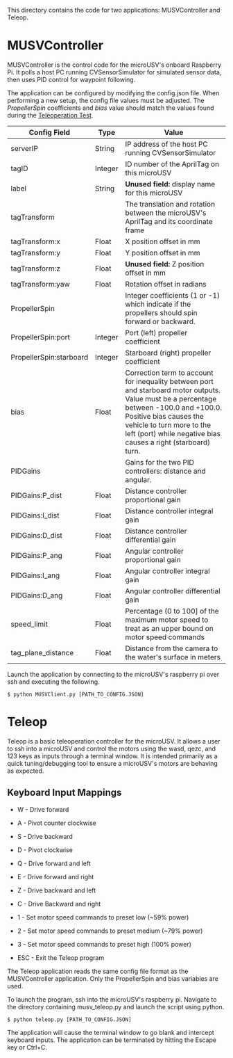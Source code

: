 This directory contains the code for two applications: MUSVController and Teleop. 

# MUSVController

MUSVController is the control code for the microUSV's onboard Raspberry Pi. It polls a host PC running CVSensorSimulator for simulated sensor data, then uses PID control for waypoint following. 

The application can be configured by modifying the config.json file. When performing a new setup, the config file values must be adjusted. The *PropellerSpin* coefficients and *bias* value should match the values found during the [Teleoperation Test](https://osf.io/k7a8p/wiki/14.%20Teleoperation%20Test/).

Config Field | Type | Value
-------------|------|------
serverIP | String | IP address of the host PC running CVSensorSimulator
tagID | Integer | ID number of the AprilTag on this microUSV
label | String | **Unused field:** display name for this microUSV
tagTransform |  | The translation and rotation between the microUSV's AprilTag and its coordinate frame
tagTransform:x | Float | X position offset in mm
tagTransform:y | Float | Y position offset in mm
tagTransform:z | Float | **Unused field:** Z position offset in mm
tagTransform:yaw | Float | Rotation offset in radians
PropellerSpin |  | Integer coefficients (1 or -1) which indicate if the propellers should spin forward or backward. 
PropellerSpin:port | Integer | Port (left) propeller coefficient
PropellerSpin:starboard | Integer | Starboard (right) propeller coefficient
bias | Float | Correction term to account for inequality between port and starboard motor outputs. Value must be a percentage between -100.0 and +100.0. Positive bias causes the vehicle to turn more to the left (port) while negative bias causes a right (starboard) turn.
PIDGains |  | Gains for the two PID controllers: distance and angular. 
PIDGains:P_dist | Float | Distance controller proportional gain
PIDGains:I_dist | Float | Distance controller integral gain
PIDGains:D_dist | Float | Distance controller differential gain
PIDGains:P_ang | Float | Angular controller proportional gain
PIDGains:I_ang | Float | Angular controller integral gain
PIDGains:D_ang | Float | Angular controller differential gain
speed_limit | Float | Percentage (0 to 100] of the maximum motor speed to treat as an upper bound on motor speed commands
tag_plane_distance | Float | Distance from the camera to the water's surface in meters

Launch the application by connecting to the microUSV's raspberry pi over ssh and executing the following.

```
$ python MUSVClient.py [PATH_TO_CONFIG.JSON]
```

# Teleop

Teleop is a basic teleoperation controller for the microUSV. It allows a user to ssh into a microUSV and control the motors using the wasd, qezc, and 123 keys as inputs through a terminal window. It is intended primarily as a quick tuning/debugging tool to ensure a microUSV's motors are behaving as expected. 

## Keyboard Input Mappings
 - W - Drive forward
 - A - Pivot counter clockwise
 - S - Drive backward
 - D - Pivot clockwise
 
 - Q - Drive forward and left
 - E - Drive forward and right
 - Z - Drive backward and left
 - C - Drive Backward and right
 
 - 1 - Set motor speed commands to preset low (~59% power)
 - 2 - Set motor speed commands to preset medium (~79% power)
 - 3 - Set motor speed commands to preset high (100% power)

 - ESC - Exit the Teleop program

The Teleop application reads the same config file format as the MUSVController application. Only the PropellerSpin and bias variables are used. 

To launch the program, ssh into the microUSV's raspberry pi.  Navigate to the directory containing musv_teleop.py and launch the script using python.

```
$ python teleop.py [PATH_TO_CONFIG.JSON]
```

The application will cause the terminal window to go blank and intercept keyboard inputs. The application can be terminated by hitting the Escape key or Ctrl+C.
